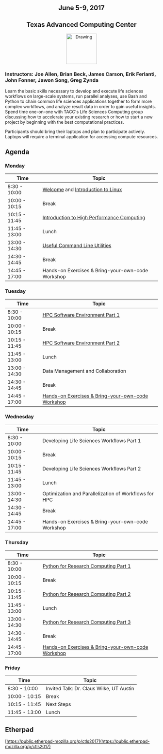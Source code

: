 <center>
<h2>June 5-9, 2017</h2>
<h2>Texas Advanced Computing Center</h2></center>
<center><img src="https://www.tacc.utexas.edu/documents/1084364/1275944/tacc.png" alt="Drawing" style="height:100px;"/></center>
<h3>Instructors: Joe Allen, Brian Beck, James Carson, Erik Ferlanti, John Fonner, Jawon Song, Greg Zynda</h3>

Learn the basic skills necessary to develop and execute life sciences workflows on large-scale systems, run parallel analyses, use Bash and Python to chain common life sciences applications together to form more complex workflows, and analyze result data in order to gain useful insights. Spend time one-on-one with TACC's Life Sciences Computing group discussing how to accelerate your existing research or how to start a new project by beginning with the best computational practices.

Participants should bring their laptops and plan to participate actively. Laptops will require a terminal application for accessing compute resources.

## Agenda

### Monday

| Time | Topic |
|--------|--------------------------------------------------|
|  8:30 - 10:00 | [Welcome](docs/welcome/welcome_01.md) and [Introduction to Linux](docs/intro_to_linux/intro_to_linux_01.md) |
| 10:00 - 10:15 | Break |
| 10:15 - 11:45 | [Introduction to High Performance Computing](docs/intro_to_hpc/intro_to_hpc_01.md) |
| 11:45 - 13:00 | Lunch |
| 13:00 - 14:30 | [Useful Command Line Utilities](docs/gnu_utils/gnu_utils_01.md) |
| 14:30 - 14:45 | Break |
| 14:45 - 17:00 | Hands-on Exercises & Bring-your-own-code Workshop |

### Tuesday

| Time | Topic |
|--------|--------------------------------------------------|
|  8:30 - 10:00 | [HPC Software Environment Part 1](docs/hpc_software_environment/hpc_software_environment_01.md) |
| 10:00 - 10:15 | Break |
| 10:15 - 11:45 | [HPC Software Environment Part 2](docs/hpc_software_environment/hpc_software_environment_01.md) |
| 11:45 - 13:00 | Lunch |
| 13:00 - 14:30 | Data Management and Collaboration |
| 14:30 - 14:45 | Break |
| 14:45 - 17:00 | [Hands-on Exercises & Bring-your-own-code Workshop](docs/hands_on_02.md) |

### Wednesday

| Time | Topic |
|--------|--------------------------------------------------|
|  8:30 - 10:00 | Developing Life Sciences Workflows Part 1 |
| 10:00 - 10:15 | Break |
| 10:15 - 11:45 | Developing Life Sciences Workflows Part 2 |
| 11:45 - 13:00 | Lunch |
| 13:00 - 14:30 | Optimization and Parallelization of Workflows for HPC |
| 14:30 - 14:45 | Break |
| 14:45 - 17:00 | Hands-on Exercises & Bring-your-own-code Workshop |

### Thursday

| Time | Topic |
|--------|--------------------------------------------------|
|  8:30 - 10:00 | [Python for Research Computing Part 1](docs/intro_to_python/intro_to_python.md) |
| 10:00 - 10:15 | Break |
| 10:15 - 11:45 | [Python for Research Computing Part 2](docs/intro_to_python/intro_to_python.md) |
| 11:45 - 13:00 | Lunch |
| 13:00 - 14:30 | [Python for Research Computing Part 3](docs/intro_to_python/intro_to_python.md) |
| 14:30 - 14:45 | Break |
| 14:45 - 17:00 | [Hands-on Exercises & Bring-your-own-code Workshop](docs/intro_to_python/intro_to_python.md) |

### Friday

| Time | Topic |
|--------|--------------------------------------------------|
|  8:30 - 10:00 | Invited Talk: Dr. Claus Wilke, UT Austin |
| 10:00 - 10:15 | Break |
| 10:15 - 11:45 | Next Steps |
| 11:45 - 13:00 | Lunch |

## Etherpad
[https://public.etherpad-mozilla.org/p/ctls2017](https://public.etherpad-mozilla.org/p/ctls2017)

